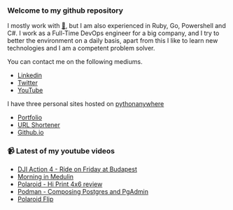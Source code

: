 ### Welcome to my github repository

I mostly work with [:snake:](https://www.python.org/), but I am also experienced in Ruby, Go, Powershell and C#. I work as a Full-Time DevOps engineer for a big company, and I try to better the environment on a daily basis, apart from this I like to learn new technologies and I am a competent problem solver.

You can contact me on the following mediums.
- [Linkedin](https://www.linkedin.com/in/r3ap3rpy)
- [Twitter](https://twitter.com/r3ap3rpy)
- [YouTube](https://www.youtube.com/channel/UC1qkMXH8d2I9DDAtBSeEHqg)

I have three personal sites hosted on [pythonanywhere](https://www.pythonanywhere.com/)
- [Portfolio](http://r3ap3rpy.pythonanywhere.com/)
- [URL Shortener](http://shortenpy.pythonanywhere.com/)
- [Github.io](https://r3ap3rpy.github.io/)

### :video_camera: Latest of my youtube videos
<!-- YOUTUBE:START -->
- [DJI Action 4 - Ride on Friday at Budapest](https://www.youtube.com/watch?v=eZ0Iw2swH64)
- [Morning in Medulin](https://www.youtube.com/watch?v=2lU_SeZVOzU)
- [Polaroid - Hi Print 4x6 review](https://www.youtube.com/watch?v=OqMP4QC9BFU)
- [Podman - Composing Postgres and PgAdmin](https://www.youtube.com/watch?v=rMbUKd3YYXo)
- [Polaroid Flip](https://www.youtube.com/watch?v=JcsjtL_lWFw)
<!-- YOUTUBE:END -->

